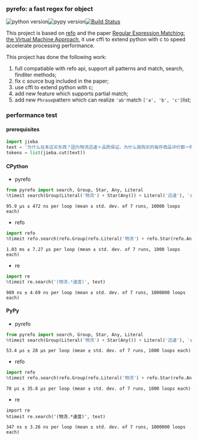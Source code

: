 ### pyrefo: a fast regex for object

![python version](https://img.shields.io/badge/python-3.6-blue.svg)![pypy version](https://img.shields.io/badge/pypy-3.5-blue.svg)[![Build Status](https://travis-ci.com/yimian/pyrefo.svg?branch=master)](https://travis-ci.com/yimian/pyrefo)

This project is based on [refo](https://github.com/machinalis/refo) and the paper [Regular Expression Matching: the Virtual Machine Approach](https://swtch.com/~rsc/regexp/regexp2.html), it use cffi to extend python with c to speed accelerate processing performance.

This project has done the following work:

1. full compatiable with refo api, support all patterns and match, search, finditer methods;
2. fix c source bug included in the paper;
3. use cffi to extend python with c;
4. add new feature which supports partial match;
5. add new `Phrase`pattern which can realize `'ab'`match `['a', 'b', 'c']`list;



### performance test

#### prerequisites

```python
import jieba
text = '为什么在本店买东西？因为物流迅速＋品质保证。为什么我购买的每件商品评价都一样呢？因为我买的东西太多了，积累了很多未评价的订单，所以我统一用这段话作为评价内容。如果我用了这段话作为评价，那就说明这款产品非常赞，非常好！'
tokens = list(jieba.cut(text))
```

#### CPython

- pyrefo

```python
from pyrefo import search, Group, Star, Any, Literal
%timeit search(Group(Literal('物流') + Star(Any()) + Literal('迅速'), 'a'), tokens)
```

```shell
95.9 µs ± 472 ns per loop (mean ± std. dev. of 7 runs, 10000 loops each)
```

- refo

```python
import refo
%timeit refo.search(refo.Group(refo.Literal('物流') + refo.Star(refo.Any()) + refo.Literal('迅速'), 'a'), tokens)
```

```shell
1.03 ms ± 7.27 µs per loop (mean ± std. dev. of 7 runs, 1000 loops each)
```

- re

```python
import re
%timeit re.search('(物流.*速度)', text)
```

```shell
989 ns ± 4.69 ns per loop (mean ± std. dev. of 7 runs, 1000000 loops each)
```

#### PyPy

- pyrefo

```python
from pyrefo import search, Group, Star, Any, Literal
%timeit search(Group(Literal('物流') + Star(Any()) + Literal('迅速'), 'a'), tokens)
```

```shell
53.4 µs ± 28 µs per loop (mean ± std. dev. of 7 runs, 1000 loops each)
```

- refo

```python
import refo
%timeit refo.search(refo.Group(refo.Literal('物流') + refo.Star(refo.Any()) + refo.Literal('迅速'), 'a'), tokens)
```

```shell
78 µs ± 35.8 µs per loop (mean ± std. dev. of 7 runs, 1000 loops each)
```

- re

```shell
import re
%timeit re.search('(物流.*速度)', text)
```

```shell
347 ns ± 3.26 ns per loop (mean ± std. dev. of 7 runs, 1000000 loops each)
```
